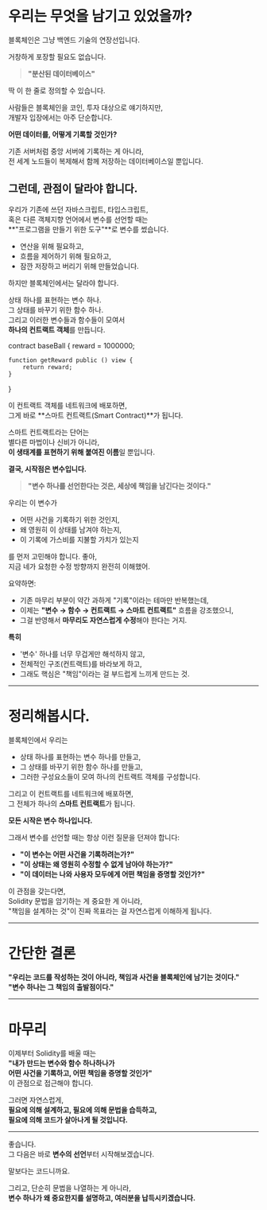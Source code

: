 # 우리는 무엇을 남기고 있었을까?

블록체인은 그냥 백엔드 기술의 연장선입니다.

거창하게 포장할 필요도 없습니다.

> **"분산된 데이터베이스"**

딱 이 한 줄로 정의할 수 있습니다.

사람들은 블록체인을 코인, 투자 대상으로 얘기하지만,  
개발자 입장에서는 아주 단순합니다.

**어떤 데이터를, 어떻게 기록할 것인가?**

기존 서버처럼 중앙 서버에 기록하는 게 아니라,  
전 세계 노드들이 복제해서 함께 저장하는 데이터베이스일 뿐입니다.

## 그런데, 관점이 달라야 합니다.

우리가 기존에 쓰던 자바스크립트, 타입스크립트,  
혹은 다른 객체지향 언어에서 변수를 선언할 때는  
**"프로그램을 만들기 위한 도구"**로 변수를 썼습니다.

- 연산을 위해 필요하고,
- 흐름을 제어하기 위해 필요하고,
- 잠깐 저장하고 버리기 위해 만들었습니다.

하지만 블록체인에서는 달라야 합니다.

상태 하나를 표현하는 변수 하나.  
그 상태를 바꾸기 위한 함수 하나.  
그리고 이러한 변수들과 함수들이 모여서  
**하나의 컨트랙트 객체**를 만듭니다.

contract baseBall {
reward = 1000000;

    function getReward public () view {
        return reward;
    }

}

이 컨트랙트 객체를 네트워크에 배포하면,  
그게 바로 **스마트 컨트랙트(Smart Contract)**가 됩니다.

스마트 컨트랙트라는 단어는  
별다른 마법이나 신비가 아니라,  
**이 생태계를 표현하기 위해 붙여진 이름**일 뿐입니다.

**결국, 시작점은 변수입니다.**

> **"변수 하나를 선언한다는 것은, 세상에 책임을 남긴다는 것이다."**

우리는 이 변수가

- 어떤 사건을 기록하기 위한 것인지,
- 왜 영원히 이 상태를 남겨야 하는지,
- 이 기록에 가스비를 지불할 가치가 있는지

를 먼저 고민해야 합니다.
좋아,  
지금 네가 요청한 수정 방향까지 완전히 이해했어.

요약하면:

- 기존 마무리 부분이 약간 과하게 "기록"이라는 테마만 반복했는데,
- 이제는 **"변수 → 함수 → 컨트랙트 → 스마트 컨트랙트"** 흐름을 강조했으니,
- 그걸 반영해서 **마무리도 자연스럽게 수정**해야 한다는 거지.

**특히**

- '변수' 하나를 너무 무겁게만 해석하지 않고,
- 전체적인 구조(컨트랙트)를 바라보게 하고,
- 그래도 핵심은 "책임"이라는 걸 부드럽게 느끼게 만드는 것.

---

# 정리해봅시다.

블록체인에서 우리는

- 상태 하나를 표현하는 변수 하나를 만들고,
- 그 상태를 바꾸기 위한 함수 하나를 만들고,
- 그러한 구성요소들이 모여 하나의 컨트랙트 객체를 구성합니다.

그리고 이 컨트랙트를 네트워크에 배포하면,  
그 전체가 하나의 **스마트 컨트랙트**가 됩니다.

**모든 시작은 변수 하나입니다.**

그래서 변수를 선언할 때는 항상 이런 질문을 던져야 합니다:

- **"이 변수는 어떤 사건을 기록하려는가?"**
- **"이 상태는 왜 영원히 수정할 수 없게 남아야 하는가?"**
- **"이 데이터는 나와 사용자 모두에게 어떤 책임을 증명할 것인가?"**

이 관점을 갖는다면,  
Solidity 문법을 암기하는 게 중요한 게 아니라,  
"책임을 설계하는 것"이 진짜 목표라는 걸 자연스럽게 이해하게 됩니다.

---

# 간단한 결론

**"우리는 코드를 작성하는 것이 아니라, 책임과 사건을 블록체인에 남기는 것이다."**  
**"변수 하나는 그 책임의 출발점이다."**

---

# 마무리

이제부터 Solidity를 배울 때는  
**"내가 만드는 변수와 함수 하나하나가  
어떤 사건을 기록하고, 어떤 책임을 증명할 것인가"**  
이 관점으로 접근해야 합니다.

그러면 자연스럽게,  
**필요에 의해 설계하고, 필요에 의해 문법을 습득하고,  
필요에 의해 코드가 살아나게 될 것입니다.**

---

좋습니다.  
그 다음은 바로 **변수의 선언**부터 시작해보겠습니다.

말보다는 코드니까요.

그리고, 단순히 문법을 나열하는 게 아니라,  
**변수 하나가 왜 중요한지를 설명하고, 여러분을 납득시키겠습니다.**
